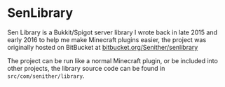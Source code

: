 SenLibrary
==========

Sen Library is a Bukkit/Spigot server library I wrote back in late 2015 and early 2016 to help me make Minecraft plugins easier, the project was originally hosted on BitBucket at [bitbucket.org/Senither/senlibrary](https://bitbucket.org/Senither/senlibrary)

The project can be run like a normal Minecraft plugin, or be included into other projects, the library source code can be found in `src/com/senither/library`. 